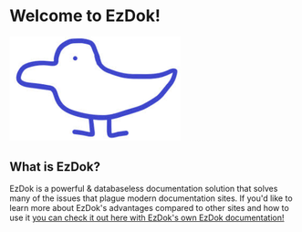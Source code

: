 # Welcome to EzDok!
<img src="/icon.jpg" alt="EzDok" width="300"/>

## What is EzDok?
EzDok is a powerful & databaseless documentation solution
that solves many of the issues that plague modern documentation sites.
If you'd like to learn more about EzDok's advantages compared to other sites and how to use it
[you can check it out here with EzDok's own EzDok documentation!](https://randomgamingdev.github.io/EzDok/#v1/"pages/EzDok.dok"/)
